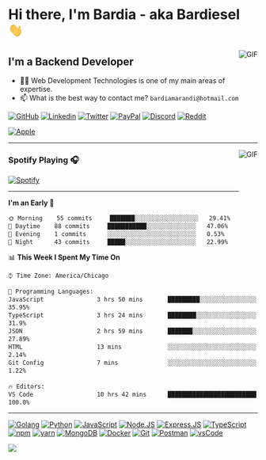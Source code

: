 # Hi there, I'm Bardia - aka Bardiesel <img width="30px" src="https://github.com/SatYu26/SatYu26/raw/master/Assets/Hi.gif" />

<img align="right" alt="GIF" height="160px" src="https://octodex.github.com/images/daftpunktocat-guy.gif" />

## I'm a Backend Developer

- 👨‍💻 Web Development Technologies is one of my main areas of expertise.
- 📫 What is the best way to contact me? `bardiamarandi@hotmail.com`


[![GitHub](https://img.shields.io/badge/GitHub-100000?style=for-the-badge&logo=github&logoColor=white)](https://github.com/bardiesel)
[![Linkedin](https://img.shields.io/badge/LinkedIn-0077B5?style=for-the-badge&logo=linkedin&logoColor=white)](https://www.linkedin.com/in/bardiesel/)
[![Twitter](https://img.shields.io/badge/Twitter-1DA1F2?style=for-the-badge&logo=twitter&logoColor=white)](https://twitter.com/realbardiesel)
[![PayPal](https://img.shields.io/badge/PayPal-00457C?style=for-the-badge&logo=paypal&logoColor=white)](https://paypal.me/Bardiesel)
[![Discord](https://img.shields.io/badge/Discord-7289DA?style=for-the-badge&logo=discord&logoColor=white)](https://discord.gg/pED7Yw9SAj)
[![Reddit](https://img.shields.io/badge/Reddit-FF4500?style=for-the-badge&logo=reddit&logoColor=white)](https://www.reddit.com/user/Bardiesel)

[![Apple](https://img.shields.io/badge/Apple-MacBook_Pro_2019-999999?style=for-the-badge&logo=apple&logoColor=white)]()


---

<img align="right" alt="GIF" height="170px" src="https://media.giphy.com/media/J5B1Y8QZnzXXbLQIBu/giphy.gif" />

### Spotify Playing 🎧

[![Spotify](https://novatorem-kyzbk7wxl-bardiesel.vercel.app/api/spotify)](https://open.spotify.com/user/31doy22mvycwt43tx6ajtqe7tdtu)

---

<!--START_SECTION:waka-->
**I'm an Early 🐤** 

```text
🌞 Morning    55 commits     ███████░░░░░░░░░░░░░░░░░░   29.41% 
🌆 Daytime    88 commits     ███████████░░░░░░░░░░░░░░   47.06% 
🌃 Evening    1 commits      ░░░░░░░░░░░░░░░░░░░░░░░░░   0.53% 
🌙 Night      43 commits     █████░░░░░░░░░░░░░░░░░░░░   22.99%

```


📊 **This Week I Spent My Time On** 

```text
⌚︎ Time Zone: America/Chicago

💬 Programming Languages: 
JavaScript               3 hrs 50 mins       █████████░░░░░░░░░░░░░░░░   35.95% 
TypeScript               3 hrs 24 mins       ████████░░░░░░░░░░░░░░░░░   31.9% 
JSON                     2 hrs 59 mins       ███████░░░░░░░░░░░░░░░░░░   27.89% 
HTML                     13 mins             ░░░░░░░░░░░░░░░░░░░░░░░░░   2.14% 
Git Config               7 mins              ░░░░░░░░░░░░░░░░░░░░░░░░░   1.22%

🔥 Editors: 
VS Code                  10 hrs 42 mins      █████████████████████████   100.0%

```


<!--END_SECTION:waka-->


---
[![Golang](https://img.shields.io/badge/Go-00ADD8?style=for-the-badge&logo=go&logoColor=white)]()
[![Python](https://img.shields.io/badge/Python-3776AB?style=for-the-badge&logo=python&logoColor=white)]()
[![JavaScript](https://img.shields.io/badge/JavaScript-F7DF1E?style=for-the-badge&logo=javascript&logoColor=black)]()
[![Node.JS](https://img.shields.io/badge/Node.js-43853D?style=for-the-badge&logo=node.js&logoColor=white)]()
[![Express.JS](https://img.shields.io/badge/Express.js-000000?style=for-the-badge&logo=express&logoColor=white)]()
[![TypeScript](https://img.shields.io/badge/TypeScript-007ACC?style=for-the-badge&logo=typescript&logoColor=white)]()
[![npm](https://img.shields.io/badge/npm-CB3837?style=for-the-badge&logo=npm&logoColor=white)]()
[![yarn](https://img.shields.io/badge/Yarn-2C8EBB?style=for-the-badge&logo=yarn&logoColor=white)]()
[![MongoDB](https://img.shields.io/badge/MongoDB-4EA94B?style=for-the-badge&logo=mongodb&logoColor=white)]()
[![Docker](https://img.shields.io/badge/Docker-2CA5E0?style=for-the-badge&logo=docker&logoColor=white)]()
[![Git](https://img.shields.io/badge/Git-F05032?style=for-the-badge&logo=git&logoColor=white)]()
[![Postman](https://img.shields.io/badge/Postman-FF6C37?style=for-the-badge&logo=Postman&logoColor=white)]()
[![vsCode](https://img.shields.io/badge/Visual_Studio_Code-0078D4?style=for-the-badge&logo=visual%20studio%20code&logoColor=white)]()

<img src="https://imgur.com/rilHVxA.png"/>
